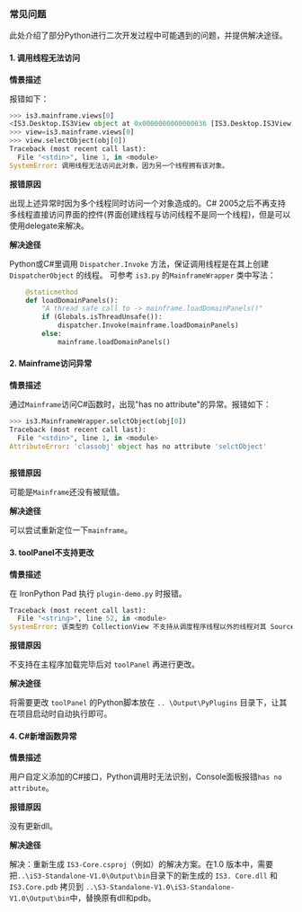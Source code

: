 ### 常见问题

此处介绍了部分Python进行二次开发过程中可能遇到的问题，并提供解决途径。

#### 1. 调用线程无法访问

**情景描述**

报错如下：

```python
>>> is3.mainframe.views[0]
<IS3.Desktop.IS3View object at 0x0000000000000036 [IS3.Desktop.IS3View]>
>>> view=is3.mainframe.views[0]
>>> view.selectObject(obj[0])
Traceback (most recent call last):
  File "<stdin>", line 1, in <module>
SystemError: 调用线程无法访问此对象，因为另一个线程拥有该对象。
```

**报错原因**

出现上述异常时因为多个线程同时访问一个对象造成的。C# 2005之后不再支持多线程直接访问界面的控件(界面创建线程与访问线程不是同一个线程)，但是可以使用delegate来解决。

**解决途径**

Python或C#里调用 `Dispatcher.Invoke` 方法，保证调用线程是在其上创建 `DispatcherObject`  的线程。 可参考 `is3.py` 的`MainframeWrapper` 类中写法：

```python
    @staticmethod
    def loadDomainPanels():
        "A thread safe call to -> mainframe.loadDomainPanels()"
        if (Globals.isThreadUnsafe()):
            dispatcher.Invoke(mainframe.loadDomainPanels)
        else:
            mainframe.loadDomainPanels()
```



#### 2. Mainframe访问异常

**情景描述**

通过`Mainframe`访问C#函数时，出现"has no attribute"的异常。报错如下：

  ```python
  >>> is3.MainframeWrapper.selctObject(obj[0])
  Traceback (most recent call last):
    File "<stdin>", line 1, in <module>
  AttributeError: 'classobj' object has no attribute 'selctObject'
      
  ```

**报错原因**

可能是`Mainframe`还没有被赋值。

**解决途径**

可以尝试重新定位一下`mainframe`。



#### 3. toolPanel不支持更改

**情景描述**

在 IronPython Pad 执行 `plugin-demo.py` 时报错。

```python
Traceback (most recent call last):
  File "<string>", line 52, in <module>
SystemError: 该类型的 CollectionView 不支持从调度程序线程以外的线程对其 SourceCollection 进行的更改。
```

**报错原因**

不支持在主程序加载完毕后对 `toolPanel` 再进行更改。

**解决途径**

将需要更改 `toolPanel` 的Python脚本放在 `.. \Output\PyPlugins` 目录下，让其在项目启动时自动执行即可。



#### 4. C#新增函数异常

**情景描述**

用户自定义添加的C#接口，Python调用时无法识别，Console面板报错`has no attribute`。

**报错原因**

没有更新dll。

**解决途径**

解决：重新生成 `IS3-Core.csproj`（例如）的解决方案。在1.0 版本中，需要把`..\iS3-Standalone-V1.0\Output\bin`目录下的新生成的 `IS3. Core.dll` 和 `IS3.Core.pdb` 拷贝到 `..\S3-Standalone-V1.0\iS3-Standalone-V1.0\Output\bin`中，替换原有dll和pdb。